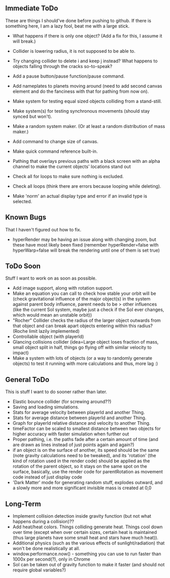 Immediate ToDo
--------------

These are things I should've done before pushing to github. If there is something here, I am a lazy fool, beat me with a large stick.

* What happens if there is only one object? (Add a fix for this, I assume it will break.)
* Collider is lowering radius, it is not supposed to be able to.
* Try changing collider to delete i and keep j instead? What happens to objects falling through
  the cracks so-to-speak?
* Add a pause button/pause function/pause command.
* Add nameplates to planets moving around
  (need to add second canvas element and do the fanciness with that for pathing from now on).
* Make system for testing equal sized objects colliding from a stand-still.
* Make system(s) for testing synchronous movements (should stay synced but won't).

* Make a random system maker. (Or at least a random distribution of mass maker.)
* Add command to change size of canvas.
* Make quick command reference built-in.
* Pathing that overlays previous paths with a black screen with an alpha channel to make the current objects' locations stand out

* Check all for loops to make sure nothing is excluded.
* Check all loops (think there are errors because looping while deleting).

* Make 'norm' an actual display type and error if an invalid type is selected.

Known Bugs
----------

That I haven't figured out how to fix.

* hyperRender may be having an issue along with changing zoom, but these have most likely been fixed (remember hyperRender=false with
  hyperWarp=false will break the rendering until one of them is set true)

ToDo Soon
---------

Stuff I want to work on as soon as possible.

* Add image support, along with rotation support.
* Make an equation you can call to check how stable your orbit will be (check gravitational influence
  of the major object(s) in the system against parent body influence, parent
  needs to be > other influences (like the current SoI system, maybe just a check if the SoI ever changes,
  which would mean an unstable orbit))
* "Rocher" Collider checks the radius of the larger object outwards from that object and can break
  apart objects entering within this radius? (Roche limit lazily implemented)
* Controllable object (with playerId)
* Glancing collisions collider (idea=Large object loses fraction of mass, small object split in
  half, things go flying off with similar velocity to impact)
* Make a system with lots of objects (or a way to randomly generate objects) to test it running with more calculations and thus, more lag :)

General ToDo
------------

This is stuff I want to do sooner rather than later.

* Elastic bounce collider (for screwing around??)
* Saving and loading simulations.
* Stats for average velocity between playerId and another Thing.
* Stats for average distance between playerId and another Thing.
* Graph for playerId relative distance and velocity to another Thing.
* timeFactor can be scaled to smallest distance between two objects for higher accuracy with
  faster simulation when further out
* Proper pathing, i.e. the paths fade after a certain amount of time (and are drawn as lines instead
  of just points again and again?)
* if an object is on the surface of another, its speed should be the same (note gravity calculations need to be tweaked),
  and its 'rotation' (the kind of rotation used in the render code) should be applied as the rotation of the parent object,
  so it stays on the same spot on the surface, basically, use the render code for parentRotation as movement code instead
  of just display code
* 'Dark Matter' mode for generating random stuff, explodes outward, and a slowly more and more significant
  invisible mass is created at 0,0

Long-Term
---------

* Implement collision detection inside gravity function (but not what happens during a collision)??
* Add heat/heat colors. Things colliding generate heat. Things cool down over time (except when over
  certain sizes, certain heat is maintained (thus large planets have some small heat and stars have much heat)).
* Additional physics (such as the various effects of sunlight/radiation) that won't be done realistically
  at all.
* window.performance.now() - something you can use to run faster than 1000x per second(?), only in Chrome
* SoI can be taken out of gravity function to make it faster (and should not require global variables?)